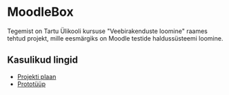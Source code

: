 # MoodleBox

Tegemist on Tartu Ülikooli kursuse "Veebirakenduste loomine" raames tehtud projekt, mille eesmärgiks on Moodle testide haldussüsteemi loomine.

## Kasulikud lingid

- [Projekti plaan](https://github.com/karlveskus/moodlebox/wiki/Plaan)
- [Prototüüp](https://github.com/karlveskus/moodlebox/wiki/Visuaalne-protot%C3%BC%C3%BCp)
